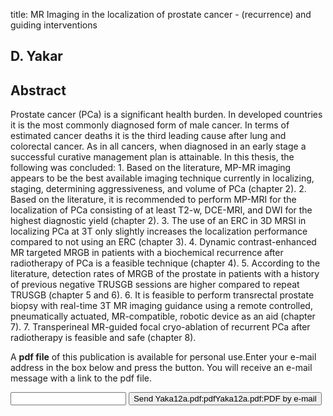 title: MR Imaging in the localization of prostate cancer - (recurrence) and guiding interventions

## D. Yakar

## Abstract
Prostate cancer (PCa) is a significant health burden. In developed countries it is the most commonly diagnosed form of male cancer. In terms of estimated cancer deaths it is the third leading cause after lung and colorectal cancer. As in all cancers, when diagnosed in an early stage a successful curative management plan is attainable. In this thesis, the following was concluded: 1. Based on the literature, MP-MR imaging appears to be the best available imaging technique currently in localizing, staging, determining aggressiveness, and volume of PCa (chapter 2). 2. Based on the literature, it is recommended to perform MP-MRI for the localization of PCa consisting of at least T2-w, DCE-MRI, and DWI for the highest diagnostic yield (chapter 2). 3. The use of an ERC in 3D MRSI in localizing PCa at 3T only slightly increases the localization performance compared to not using an ERC (chapter 3). 4. Dynamic contrast-enhanced MR targeted MRGB in patients with a biochemical recurrence after radiotherapy of PCa is a feasible technique (chapter 4). 5. According to the literature, detection rates of MRGB of the prostate in patients with a history of previous negative TRUSGB sessions are higher compared to repeat TRUSGB (chapter 5 and 6). 6. It is feasible to perform transrectal prostate biopsy with real-time 3T MR imaging guidance using a remote controlled, pneumatically actuated, MR-compatible, robotic device as an aid (chapter 7). 7. Transperineal MR-guided focal cryo-ablation of recurrent PCa after radiotherapy is feasible and safe (chapter 8). 

A <b>pdf file</b> of this publication is available for personal use.Enter your e-mail address in the box below and press the button. You will receive an e-mail message with a link to the pdf file.
<form action="sender.php">  <input type="text" name="email">  <input type="submit" value="Send Yaka12a.pdf:pdfYaka12a.pdf:PDF by e-mail"></form>